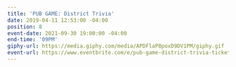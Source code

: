 ```yaml
---
title: 'PUB GAME: District Trivia'
date: 2019-04-11 12:53:00 -04:00
position: 8
event-date: 2021-09-30 19:00:00 -04:00
end-time: '09PM'
giphy-url: https://media.giphy.com/media/APDFlaP8poxD9DV1PM/giphy.gif
event-url: https://www.eventbrite.com/e/pub-game-district-trivia-tickets-168150782517
---
```


